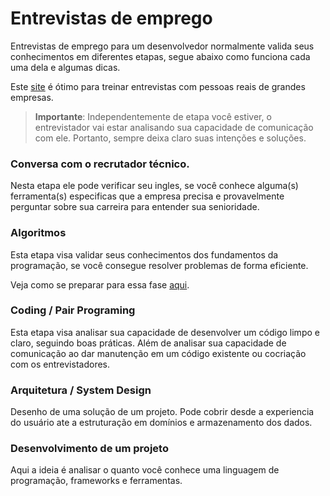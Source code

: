 # Entrevistas de emprego

Entrevistas de emprego para um desenvolvedor normalmente valida seus conhecimentos em diferentes etapas, segue abaixo como funciona cada uma dela e algumas dicas. 

Este [site](https://interviewing.io/) é ótimo para treinar entrevistas com pessoas reais de grandes empresas.

> **Importante**: Independentemente de etapa você estiver, o entrevistador vai estar analisando sua capacidade de comunicação com ele. Portanto, sempre deixa claro suas intenções e soluções.

### Conversa com o recrutador técnico.
Nesta etapa ele pode verificar seu ingles, se você conhece alguma(s) ferramenta(s) especificas que a empresa precisa e provavelmente perguntar sobre sua carreira para entender sua senioridade.

### Algoritmos
Esta etapa visa validar seus conhecimentos dos fundamentos da programação, se você consegue resolver problemas de forma eficiente.

Veja como se preparar para essa fase [aqui](algoritmos).

### Coding / Pair Programing
Esta etapa visa analisar sua capacidade de desenvolver um código limpo e claro, seguindo boas práticas. Além de analisar sua capacidade de comunicação ao dar manutenção em um código existente ou cocriação com os entrevistadores.

### Arquitetura / System Design
Desenho de uma solução de um projeto.  Pode cobrir desde a experiencia do usuário ate a estruturação em domínios e armazenamento dos dados. 

### Desenvolvimento de um projeto
Aqui a ideia é analisar o quanto você conhece uma linguagem de programação, frameworks e ferramentas.
